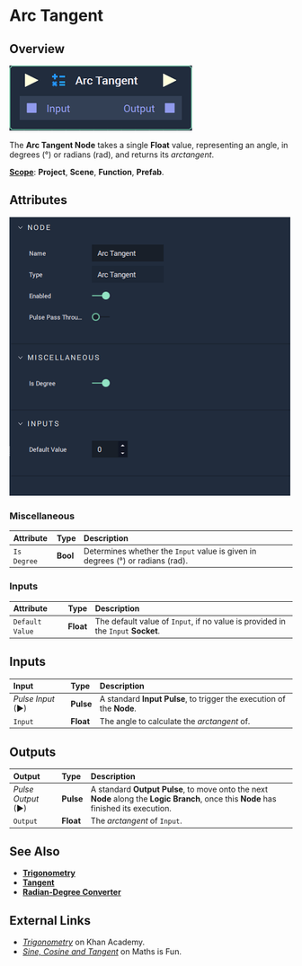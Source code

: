 # Arc Tangent

## Overview

![The Arc Tangent Node.](../../../.gitbook/assets/node-arc-tangent2.png)

The **Arc Tangent Node** takes a single **Float** value, representing an angle, in degrees \(°\) or radians \(rad\), and returns its _arctangent_.

[**Scope**](../../overview.md#scopes): **Project**, **Scene**, **Function**, **Prefab**.

## Attributes

![The Arc Tangent Node Attributes.](../../../.gitbook/assets/node-arc-tangent2-attr.png)

### Miscellaneous

| Attribute | Type | Description |
| :--- | :--- | :--- |
| `Is Degree` | **Bool** | Determines whether the `Input` value is given in degrees \(°\) or radians \(rad\). |

### Inputs

| Attribute | Type | Description |
| :--- | :--- | :--- |
| `Default Value` | **Float** | The default value of `Input`, if no value is provided in the `Input` **Socket**. |

## Inputs

| Input | Type | Description |
| :--- | :--- | :--- |
| _Pulse Input_ \(►\) | **Pulse** | A standard **Input Pulse**, to trigger the execution of the **Node**. |
| `Input` | **Float** | The angle to calculate the _arctangent_ of. |

## Outputs

| Output | Type | Description |
| :--- | :--- | :--- |
| _Pulse Output_ \(►\) | **Pulse** | A standard **Output Pulse**, to move onto the next **Node** along the **Logic Branch**, once this **Node** has finished its execution. |
| `Output` | **Float** | The _arctangent_ of `Input`. |

## See Also

* [**Trigonometry**](./)
* [**Tangent**](tangent.md)
* [**Radian-Degree Converter**](radian-degree-converter.md)

## External Links

* [_Trigonometry_](https://www.khanacademy.org/math/trigonometry) on Khan Academy.
* [_Sine, Cosine and Tangent_](https://www.mathsisfun.com/sine-Cosine-tangent.html) on Maths is Fun.


